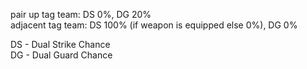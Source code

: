 pair up tag team: DS 0%, DG 20%  
adjacent tag team: DS 100% (if weapon is equipped else 0%), DG 0%  


DS - Dual Strike Chance  
DG - Dual Guard Chance